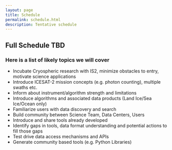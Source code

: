 ```yaml
---
layout: page
title: Schedule
permalink: schedule.html
description: Tentative schedule
---
```


## Full Schedule TBD

### Here is a list of likely topics we will cover

* Incubate Cryospheric research with IS2, minimize obstacles to entry, motivate science applications 
* Introduce ICESAT-2 mission concepts (e.g. photon counting), multiple swaths etc. 
* Inform about instrument/algorithm strength and limitations 
* Introduce algorithms and associated data products (Land Ice/Sea Ice/Ocean only) 
* Familiarize users with data discovery and search 
* Build community between Science Team, Data Centers, Users 
* Introduce and share tools already developed 
* Identify gaps in tools, data format understanding and potential actions to fill those gaps 
* Test drive data access mechanisms and APIs 
* Generate community based tools (e.g. Python Libraries)